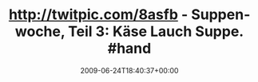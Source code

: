 ---
retweeted: false
source: <a href="http://twitter.com" rel="nofollow">Twitter Web Client</a>
entities:
  hashtags:
  - text: handcrafted
    indices:
    - '66'
    - '78'
  symbols: []
  user_mentions: []
  urls: []
display_text_range:
- '0'
- '78'
favorite_count: '0'
id_str: '2314293297'
truncated: false
retweet_count: '0'
id: '2314293297'
created_at: Wed Jun 24 18:40:37 +0000 2009
favorited: false
full_text: 'http://twitpic.com/8asfb - Suppenwoche, Teil 3: Käse Lauch Suppe. #handcrafted'
lang: de
tags:
- handcrafted
- pesos/twitter
date: '2009-06-24T18:40:37+00:00'
src: https://twitter.com/bascht/status/2314293297
original_url: https://twitter.com/bascht/status/2314293297
type: twitter_tweet
text: 'http://twitpic.com/8asfb - Suppenwoche, Teil 3: Käse Lauch Suppe. #handcrafted'
title: 'http://twitpic.com/8asfb - Suppenwoche, Teil 3: Käse Lauch Suppe. #hand'

---